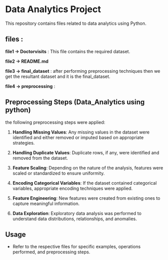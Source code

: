 # Data Analytics Project 
This repository contains files related to data analytics using Python.

## files :

**file1 -> Doctorvisits** :
      This file contains the required dataset.

 **file2 -> README.md**

 **file3 -> final_dataset** :
       after performing preprocessing techniques then we get the resultant dataset and it is the final_dataset.

  **file4 -> preprocessing** :
 
   ## Preprocessing Steps (Data_Analytics using python)

   the following preprocessing steps were applied:

   1. **Handling Missing Values**:
           Any missing values in the dataset were identified and either removed or imputed based on appropriate strategies.

   2. **Handling Duplicate Values**:
           Duplicate rows, if any, were identified and removed from the dataset.

   3. **Feature Scaling**:
           Depending on the nature of the analysis, features were scaled or standardized to ensure uniformity.

   4. **Encoding Categorical Variables**:
           If the dataset contained categorical variables, appropriate encoding techniques were applied.

   5. **Feature Engineering**:
          New features were created from existing ones to capture meaningful information.

   6. **Data Exploration**:
         Exploratory data analysis was performed to understand data distributions, relationships, and anomalies.


 
## Usage 

- Refer to the respective files for specific examples, operations performed, and preprocessing steps.
